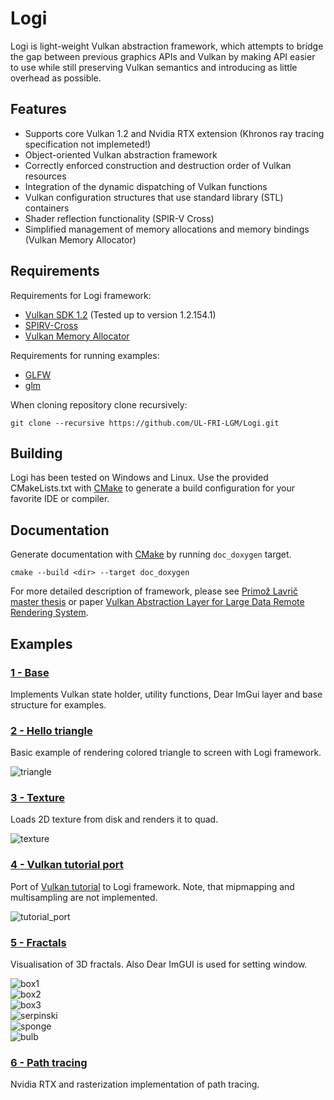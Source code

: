 # Logi

Logi is light-weight Vulkan abstraction framework, which attempts to bridge the gap between previous graphics APIs and Vulkan by making API easier to use while still preserving Vulkan semantics and introducing as little overhead as possible.

## Features

* Supports core Vulkan 1.2 and Nvidia RTX extension (Khronos ray tracing specification not implemeted!)
* Object-oriented Vulkan abstraction framework
* Correctly enforced construction and destruction order of Vulkan resources
* Integration of the dynamic dispatching of Vulkan functions
* Vulkan configuration structures that use standard library (STL) containers
* Shader reflection functionality (SPIR-V Cross)
* Simplified management of memory allocations and memory bindings (Vulkan Memory Allocator)

## Requirements
Requirements for Logi framework:
* [Vulkan SDK 1.2](https://vulkan.lunarg.com/) (Tested up to version 1.2.154.1)
* [SPIRV-Cross](https://github.com/KhronosGroup/SPIRV-Cross)
* [Vulkan Memory Allocator](https://github.com/GPUOpen-LibrariesAndSDKs/VulkanMemoryAllocator)
  
Requirements for running examples:
* [GLFW](https://www.glfw.org/)
* [glm](https://github.com/g-truc/glm)

When cloning repository clone recursively:  
```
git clone --recursive https://github.com/UL-FRI-LGM/Logi.git
```


## Building
Logi has been tested on Windows and Linux. Use the provided CMakeLists.txt with [CMake](https://cmake.org) to generate a build configuration for your favorite IDE or compiler.


## Documentation
Generate documentation with [CMake](https://cmake.org) by running `doc_doxygen` target.  
```
cmake --build <dir> --target doc_doxygen 
```

For more detailed description of framework, please see [Primož Lavrič master thesis](https://repozitorij.uni-lj.si/Dokument.php?id=123261&lang=slv) or paper [Vulkan Abstraction Layer for Large Data Remote Rendering System](http://lgm.fri.uni-lj.si/wp-content/uploads/2018/07/1537841091.pdf).  


## Examples

### [1 - Base](examples/base/)
Implements Vulkan state holder, utility functions, Dear ImGui layer and base structure for examples.

### [2 - Hello triangle](examples/hello_triangle/)
Basic example of rendering colored triangle to screen with Logi framework.  

![triangle](images/hello_triangle.png) 

### [3 - Texture](examples/texture/)
Loads 2D texture from disk and renders it to quad.    

![texture](images/texture.png) 

### [4 - Vulkan tutorial port](examples/vulkanTutorialPort/)
Port of [Vulkan tutorial](https://vulkan-tutorial.com/) to Logi framework. Note, that mipmapping and multisampling are not implemented.    

![tutorial_port](images/vulkan_tutorial_port.png) 

### [5 - Fractals](examples/fractals/)
Visualisation of 3D fractals. Also Dear ImGUI is used for setting window.   

![box1](images/box1.png)   
![box2](images/box2.png)  
![box3](images/box3.png)  
![serpinski](images/Serpinski.png)  
![sponge](images/Sponge.png)  
![bulb](images/bulb.png)   

### [6 - Path tracing](https://github.com/PrimozLavric/LogiPathTracer)
Nvidia RTX and rasterization implementation of path tracing.

